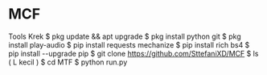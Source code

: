 # MCF
Tools Krek
$ pkg update && apt upgrade
$ pkg install python git
$ pkg install play-audio
$ pip install requests mechanize
$ pip install rich bs4
$ pip install --upgrade pip
$ git clone https://github.com/SttefaniXD/MCF
$ ls ( L kecil )
$ cd MTF
$ python run.py
